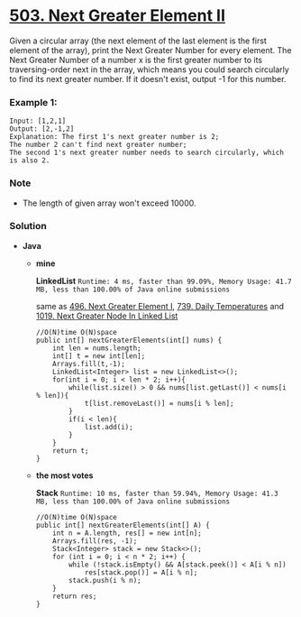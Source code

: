 # [503. Next Greater Element II](https://leetcode.com/problems/next-greater-element-ii/)

Given a circular array (the next element of the last element is the first element of the array), print the Next Greater Number for every element. The Next Greater Number of a number x is the first greater number to its traversing-order next in the array, which means you could search circularly to find its next greater number. If it doesn't exist, output -1 for this number.

### Example 1:
```
Input: [1,2,1]
Output: [2,-1,2]
Explanation: The first 1's next greater number is 2; 
The number 2 can't find next greater number; 
The second 1's next greater number needs to search circularly, which is also 2.
```

### Note
* The length of given array won't exceed 10000.


### Solution
* **Java**
  * **mine**
    
    **LinkedList** `Runtime: 4 ms, faster than 99.09%, Memory Usage: 41.7 MB, less than 100.00% of Java online submissions`
    
     same as [496. Next Greater Element I](https://github.com/103style/LeetCode/blob/master/Stack/496.%20Next%20Greater%20Element%20I.md), [739. Daily Temperatures](https://github.com/103style/LeetCode/blob/master/Stack/739.%20Daily%20Temperatures.md)  and [1019. Next Greater Node In Linked List](https://github.com/103style/LeetCode/blob/master/Linked%20List/1019.%20Next%20Greater%20Node%20In%20Linked%20List.md)
    
    ```
    //O(N)time O(N)space
    public int[] nextGreaterElements(int[] nums) {
        int len = nums.length;
        int[] t = new int[len];
        Arrays.fill(t,-1);
        LinkedList<Integer> list = new LinkedList<>();
        for(int i = 0; i < len * 2; i++){
            while(list.size() > 0 && nums[list.getLast()] < nums[i % len]){
                t[list.removeLast()] = nums[i % len];
            }
            if(i < len){
                list.add(i);
            }
        }
        return t;
    }
    ```
    
  * **the most votes**
  
    **Stack** `Runtime: 10 ms, faster than 59.94%, Memory Usage: 41.3 MB, less than 100.00% of Java online submissions`
    ```
    //O(N)time O(N)space
    public int[] nextGreaterElements(int[] A) {
        int n = A.length, res[] = new int[n];
        Arrays.fill(res, -1);
        Stack<Integer> stack = new Stack<>();
        for (int i = 0; i < n * 2; i++) {
            while (!stack.isEmpty() && A[stack.peek()] < A[i % n])
                res[stack.pop()] = A[i % n];
            stack.push(i % n);
        }
        return res;
    }
    ```
